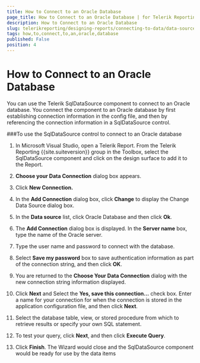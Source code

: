 ```yaml
---
title: How to Connect to an Oracle Database
page_title: How to Connect to an Oracle Database | for Telerik Reporting Documentation
description: How to Connect to an Oracle Database
slug: telerikreporting/designing-reports/connecting-to-data/data-source-components/sqldatasource-component/-how-to/how-to-connect-to-an-oracle-database
tags: how,to,connect,to,an,oracle,database
published: False
position: 4
---
```


# How to Connect to an Oracle Database



You can use the Telerik SqlDataSource component to connect to an Oracle         database. You connect the component to an Oracle database by first establishing         connection information in the config file, and then by referencing the         connection information in a SqlDataSource control.       

###To use the SqlDataSource control to connect to an Oracle database

1. In Microsoft Visual Studio, open a Telerik Report. From the               Telerik Reporting {{site.suiteversion}} group in the Toolbox, select the               SqlDataSource component and click on the design surface to add it               to the Report.             

1. __Choose your Data Connection__ dialog box               appears.             

1. Click __New Connection.__

1. In the __Add Connection__ dialog box,               click __Change__ to display the Change Data               Source dialog box.             

1. In the __Data source__ list, click Oracle               Database and then click __Ok__.             

1. The __Add Connection__ dialog box is displayed. In the               __Server name__ box, type the name of the Oracle server.             

1. Type the user name and password to connect with the database.

1. Select __Save my password__ box to save               authentication information as part of the connection string, and               then click __OK__.             

1. You are returned to the __Choose Your Data Connection__               dialog with the new connection string information displayed.             

1. Click __Next__ and Select the               __Yes, save this connection…__ check box.               Enter a name for your connection for when the connection is stored               in the application configuration file, and then click __Next__.             

1. Select the database table, view, or stored procedure from which               to retrieve results or specify your own SQL statement.             

1. To test your query, click __Next__, and               then click __Execute Query__.             

1. Click __Finish__. The Wizard would close               and the SqlDataSource component would be ready for use by the data items             
